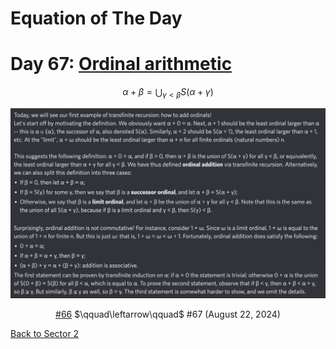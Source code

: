 # Equation of The Day

# Day 67: [Ordinal arithmetic](https://en.wikipedia.org/wiki/Ordinal_arithmetic)

$$\alpha+\beta=\bigcup_{\gamma<\beta}S(\alpha+\gamma)$$

<picture><img alt="Day 67" src="0067.png"></picture>

<center><a href="0066.html">#66</a> $\qquad\leftarrow\qquad$ #67 (August 22, 2024)</center>

[Back to Sector 2](../64-127.md)

<script data-goatcounter="https://zswu.goatcounter.com/count" async src="//gc.zgo.at/count.js"></script>
<script src="https://utteranc.es/client.js" repo="12AbBa/eotd" issue-term="pathname" theme="github-light" crossorigin="anonymous" async> </script>